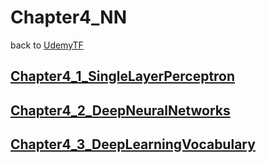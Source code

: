# Chapter4_NN
back to [UdemyTF](../UdemyTF.md) 

## [__Chapter4_1_SingleLayerPerceptron__](./Chapter4_1_SingleLayerPerceptron/Chapter4_1_SingleLayerPerceptron.md) 

## [__Chapter4_2_DeepNeuralNetworks__](./Chapter4_2_DeepNeuralNetworks/Chapter4_2_DeepNeuralNetworks.md) 

## [__Chapter4_3_DeepLearningVocabulary__](./Chapter4_3_DeepLearningVocabulary/Chapter4_3_DeepLearningVocabulary.md) 
